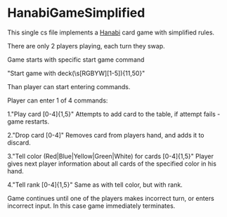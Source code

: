 # HanabiGameSimplified
This single cs file implements a [Hanabi](https://en.wikipedia.org/wiki/Hanabi_(card_game)) card game with simplified rules.

There are only 2 players playing, each turn they swap.

Game starts with specific start game command

"Start game with deck(\s[RGBYW][1-5]){11,50}"

Than player can start entering commands.

Player can enter 1 of 4 commands:

1."Play card [0-4]{1,5}"
Attempts to add card to the table, if attempt fails - game restarts.

2."Drop card [0-4]"
Removes card from players hand, and adds it to discard.

3."Tell color (Red|Blue|Yellow|Green|White) for cards [0-4]{1,5}"
Player gives next player information about all cards of the specified color in his hand.

4."Tell rank [0-4]{1,5}"
Same as with tell color, but with rank.

Game continues until one of the players makes incorrect turn, or enters incorrect input.
In this case game immediately terminates.
